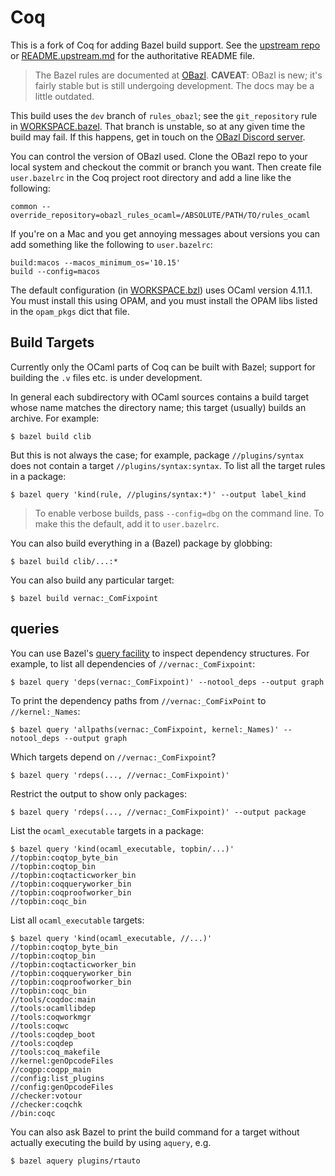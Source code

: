 # Coq

This is a fork of Coq for adding Bazel build support. See the
[upstream repo](https://github.com/coq/coq) or
[README.upstream.md](README.upstream.md) for the authoritative README file.

>    The Bazel rules are documented at
[OBazl](https://obazl.github.io/docs_obazl/). **CAVEAT**: OBazl is new;
it's fairly stable but is still undergoing development. The docs may
be a little outdated.

This build uses the `dev` branch of `rules_obazl`; see the
`git_repository` rule in [WORKSPACE.bazel](WORKSPACE.bazel). That
branch is unstable, so at any given time the build may fail. If this
happens, get in touch on the [OBazl Discord
server](https://discord.gg/PhVnhnSZqT).

You can control the version of OBazl used. Clone the OBazl repo to
your local system and checkout the commit or branch you want. Then
create file `user.bazelrc` in the Coq project root directory and add a
line like the following:

```
common --override_repository=obazl_rules_ocaml=/ABSOLUTE/PATH/TO/rules_ocaml
```

If you're on a Mac and you get annoying messages about versions you
can add something like the following to `user.bazelrc`:

```
build:macos --macos_minimum_os='10.15'
build --config=macos
```

The default configuration (in [WORKSPACE.bzl](WORKSPACE.bzl)) uses
OCaml version 4.11.1. You must install this using OPAM, and you must
install the OPAM libs listed in the `opam_pkgs` dict that file.

## Build Targets

Currently only the OCaml parts of Coq can be built with Bazel; support
for building the `.v` files etc. is under development.

In general each subdirectory with OCaml sources contains a build
 target whose name matches the directory name; this target (usually)
 builds an archive. For example:

```
$ bazel build clib
```

But this is not always the case; for example, package
`//plugins/syntax` does not contain a target
`//plugins/syntax:syntax`. To list all the target rules in a package:

```
$ bazel query 'kind(rule, //plugins/syntax:*)' --output label_kind
```

>    To enable verbose builds, pass `--config=dbg` on the command line. To
make this the default, add it to `user.bazelrc`.

You can also build everything in a (Bazel) package by globbing:

```
$ bazel build clib/...:*
```

You can also build any particular target:

```
$ bazel build vernac:_ComFixpoint
```

## queries

You can use Bazel's [query
facility](https://docs.bazel.build/versions/master/query-how-to.html)
to inspect dependency structures. For example, to list all
dependencies of `//vernac:_ComFixpoint`:

```
$ bazel query 'deps(vernac:_ComFixpoint)' --notool_deps --output graph
```

To print the dependency paths from `//vernac:_ComFixPoint` to
`//kernel:_Names`:

```
$ bazel query 'allpaths(vernac:_ComFixpoint, kernel:_Names)' --notool_deps --output graph
```

Which targets depend on `//vernac:_ComFixpoint`?

```
$ bazel query 'rdeps(..., //vernac:_ComFixpoint)'
```

Restrict the output to show only packages:

```
$ bazel query 'rdeps(..., //vernac:_ComFixpoint)' --output package
```

List the `ocaml_executable` targets in a package:

```
$ bazel query 'kind(ocaml_executable, topbin/...)'
//topbin:coqtop_byte_bin
//topbin:coqtop_bin
//topbin:coqtacticworker_bin
//topbin:coqqueryworker_bin
//topbin:coqproofworker_bin
//topbin:coqc_bin
```

List all `ocaml_executable` targets:

```
$ bazel query 'kind(ocaml_executable, //...)'
//topbin:coqtop_byte_bin
//topbin:coqtop_bin
//topbin:coqtacticworker_bin
//topbin:coqqueryworker_bin
//topbin:coqproofworker_bin
//topbin:coqc_bin
//tools/coqdoc:main
//tools:ocamllibdep
//tools:coqworkmgr
//tools:coqwc
//tools:coqdep_boot
//tools:coqdep
//tools:coq_makefile
//kernel:genOpcodeFiles
//coqpp:coqpp_main
//config:list_plugins
//config:genOpcodeFiles
//checker:votour
//checker:coqchk
//bin:coqc
```

You can also ask Bazel to print the build command for a target without
actually executing the build by using `aquery`, e.g.

```
$ bazel aquery plugins/rtauto
```
